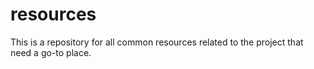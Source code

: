 # resources
This is a repository for all common resources related to the project that need a go-to place.

